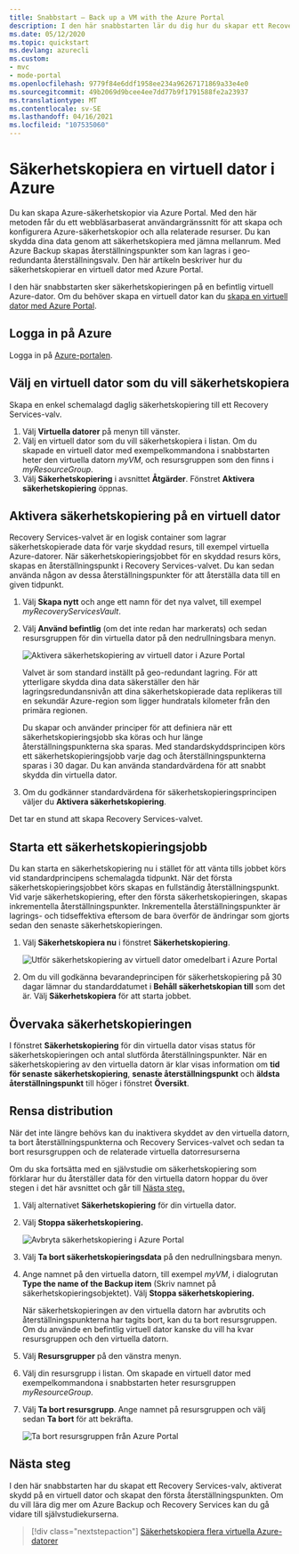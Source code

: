 ```yaml
---
title: Snabbstart – Back up a VM with the Azure Portal
description: I den här snabbstarten lär du dig hur du skapar ett Recovery Services-valv, aktiverar skydd på en virtuell Azure-dator och säkerhetskopierar den virtuella datorn med Azure Portal.
ms.date: 05/12/2020
ms.topic: quickstart
ms.devlang: azurecli
ms.custom:
- mvc
- mode-portal
ms.openlocfilehash: 9779f84e6ddf1958ee234a96267171869a33e4e0
ms.sourcegitcommit: 49b2069d9bcee4ee7dd77b9f1791588fe2a23937
ms.translationtype: MT
ms.contentlocale: sv-SE
ms.lasthandoff: 04/16/2021
ms.locfileid: "107535060"
---
```

# <a name="back-up-a-virtual-machine-in-azure"></a>Säkerhetskopiera en virtuell dator i Azure

Du kan skapa Azure-säkerhetskopior via Azure Portal. Med den här metoden får du ett webbläsarbaserat användargränssnitt för att skapa och konfigurera Azure-säkerhetskopior och alla relaterade resurser. Du kan skydda dina data genom att säkerhetskopiera med jämna mellanrum. Med Azure Backup skapas återställningspunkter som kan lagras i geo-redundanta återställningsvalv. Den här artikeln beskriver hur du säkerhetskopierar en virtuell dator med Azure Portal.

I den här snabbstarten sker säkerhetskopieringen på en befintlig virtuell Azure-dator. Om du behöver skapa en virtuell dator kan du [skapa en virtuell dator med Azure Portal](../virtual-machines/windows/quick-create-portal.md).

## <a name="sign-in-to-azure"></a>Logga in på Azure

Logga in på [Azure-portalen](https://portal.azure.com).

## <a name="select-a-vm-to-back-up"></a>Välj en virtuell dator som du vill säkerhetskopiera

Skapa en enkel schemalagd daglig säkerhetskopiering till ett Recovery Services-valv.

1. Välj **Virtuella datorer** på menyn till vänster.
2. Välj en virtuell dator som du vill säkerhetskopiera i listan. Om du skapade en virtuell dator med exempelkommandona i snabbstarten heter den virtuella datorn *myVM*, och resursgruppen som den finns i *myResourceGroup*.
3. Välj **Säkerhetskopiering** i avsnittet **Åtgärder**. Fönstret **Aktivera säkerhetskopiering** öppnas.

## <a name="enable-backup-on-a-vm"></a>Aktivera säkerhetskopiering på en virtuell dator

Recovery Services-valvet är en logisk container som lagrar säkerhetskopierade data för varje skyddad resurs, till exempel virtuella Azure-datorer. När säkerhetskopieringsjobbet för en skyddad resurs körs, skapas en återställningspunkt i Recovery Services-valvet. Du kan sedan använda någon av dessa återställningspunkter för att återställa data till en given tidpunkt.

1. Välj **Skapa nytt** och ange ett namn för det nya valvet, till exempel *myRecoveryServicesVault*.
2. Välj **Använd befintlig** (om det inte redan har markerats) och sedan resursgruppen för din virtuella dator på den nedrullningsbara menyn.

    ![Aktivera säkerhetskopiering av virtuell dator i Azure Portal](./media/quick-backup-vm-portal/enable-backup.png)

    Valvet är som standard inställt på geo-redundant lagring. För att ytterligare skydda dina data säkerställer den här lagringsredundansnivån att dina säkerhetskopierade data replikeras till en sekundär Azure-region som ligger hundratals kilometer från den primära regionen.

    Du skapar och använder principer för att definiera när ett säkerhetskopieringsjobb ska köras och hur länge återställningspunkterna ska sparas. Med standardskyddsprincipen körs ett säkerhetskopieringsjobb varje dag och återställningspunkterna sparas i 30 dagar. Du kan använda standardvärdena för att snabbt skydda din virtuella dator.

3. Om du godkänner standardvärdena för säkerhetskopieringsprincipen väljer du **Aktivera säkerhetskopiering**.

Det tar en stund att skapa Recovery Services-valvet.

## <a name="start-a-backup-job"></a>Starta ett säkerhetskopieringsjobb

Du kan starta en säkerhetskopiering nu i stället för att vänta tills jobbet körs vid standardprincipens schemalagda tidpunkt. När det första säkerhetskopieringsjobbet körs skapas en fullständig återställningspunkt. Vid varje säkerhetskopiering, efter den första säkerhetskopieringen, skapas inkrementella återställningspunkter. Inkrementella återställningspunkter är lagrings- och tidseffektiva eftersom de bara överför de ändringar som gjorts sedan den senaste säkerhetskopieringen.

1. Välj **Säkerhetskopiera nu** i fönstret **Säkerhetskopiering**.

    ![Utför säkerhetskopiering av virtuell dator omedelbart i Azure Portal](./media/quick-backup-vm-portal/backup-now.png)

2. Om du vill godkänna bevarandeprincipen för säkerhetskopiering på 30 dagar lämnar du standarddatumet i **Behåll säkerhetskopian till** som det är. Välj **Säkerhetskopiera** för att starta jobbet.

## <a name="monitor-the-backup-job"></a>Övervaka säkerhetskopieringen

I fönstret **Säkerhetskopiering** för din virtuella dator visas status för säkerhetskopieringen och antal slutförda återställningspunkter. När en säkerhetskopiering av den virtuella datorn är klar visas information om **tid för senaste säkerhetskopiering**, **senaste återställningspunkt** och **äldsta återställningspunkt** till höger i fönstret **Översikt**.

## <a name="clean-up-deployment"></a>Rensa distribution

När det inte längre behövs kan du inaktivera skyddet av den virtuella datorn, ta bort återställningspunkterna och Recovery Services-valvet och sedan ta bort resursgruppen och de relaterade virtuella datorresurserna

Om du ska fortsätta med en självstudie om säkerhetskopiering som förklarar hur du återställer data för den virtuella datorn hoppar du över stegen i det här avsnittet och går till [Nästa steg.](#next-steps)

1. Välj alternativet **Säkerhetskopiering** för din virtuella dator.

2. Välj **Stoppa säkerhetskopiering.**

    ![Avbryta säkerhetskopiering i Azure Portal](./media/quick-backup-vm-portal/stop-backup.png)

3. Välj **Ta bort säkerhetskopieringsdata** på den nedrullningsbara menyn.

4. Ange namnet på den virtuella datorn, till exempel *myVM*, i dialogrutan **Type the name of the Backup item** (Skriv namnet på säkerhetskopieringsobjektet). Välj **Stoppa säkerhetskopiering.**

    När säkerhetskopieringen av den virtuella datorn har avbrutits och återställningspunkterna har tagits bort, kan du ta bort resursgruppen. Om du använde en befintlig virtuell dator kanske du vill ha kvar resursgruppen och den virtuella datorn.

5. Välj **Resursgrupper** på den vänstra menyn.
6. Välj din resursgrupp i listan. Om skapade en virtuell dator med exempelkommandona i snabbstarten heter resursgruppen *myResourceGroup*.
7. Välj **Ta bort resursgrupp**. Ange namnet på resursgruppen och välj sedan **Ta bort** för att bekräfta.

    ![Ta bort resursgruppen från Azure Portal](./media/quick-backup-vm-portal/delete-resource-group-from-portal.png)

## <a name="next-steps"></a>Nästa steg

I den här snabbstarten har du skapat ett Recovery Services-valv, aktiverat skydd på en virtuell dator och skapat den första återställningspunkten. Om du vill lära dig mer om Azure Backup och Recovery Services kan du gå vidare till självstudiekurserna.

> [!div class="nextstepaction"]
> [Säkerhetskopiera flera virtuella Azure-datorer](./tutorial-backup-vm-at-scale.md)
